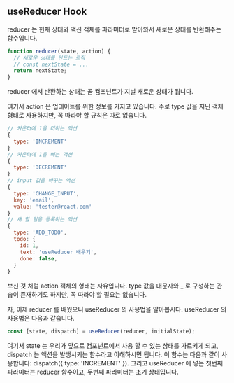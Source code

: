 ## useReducer Hook

reducer 는 현재 상태와 액션 객체를 파라미터로 받아와서 새로운 상태를 
반환해주는 함수입니다.

```javascript
function reducer(state, action) {
  // 새로운 상태를 만드는 로직
  // const nextState = ...
  return nextState;
}
```
reducer 에서 반환하는 상태는 곧 컴포넌트가 지닐 새로운 상태가 됩니다.

여기서 action 은 업데이트를 위한 정보를 가지고 있습니다. 주로 type 값을 지닌 객체 형태로 사용하지만, 
꼭 따라야 할 규칙은 따로 없습니다.

```javascript
// 카운터에 1을 더하는 액션
{
  type: 'INCREMENT'
}
// 카운터에 1을 빼는 액션
{
  type: 'DECREMENT'
}
// input 값을 바꾸는 액션
{
  type: 'CHANGE_INPUT',
  key: 'email',
  value: 'tester@react.com'
}
// 새 할 일을 등록하는 액션
{
  type: 'ADD_TODO',
  todo: {
    id: 1,
    text: 'useReducer 배우기',
    done: false,
  }
}
```
보신 것 처럼 action 객체의 형태는 자유입니다. type 값을 대문자와 _ 로 구성하는 관습이 존재하기도 
하지만, 꼭 따라야 할 필요는 없습니다.

자, 이제 reducer 를 배웠으니 useReducer 의 사용법을 알아봅시다. useReducer 의 사용법은 다음과 같습니다.

```javascript
const [state, dispatch] = useReducer(reducer, initialState);
```

여기서 state 는 우리가 앞으로 컴포넌트에서 사용 할 수 있는 상태를 가르키게 되고, 
dispatch 는 액션을 발생시키는 함수라고 이해하시면 됩니다. 
이 함수는 다음과 같이 사용합니다: dispatch({ type: 'INCREMENT' }).
그리고 useReducer 에 넣는 첫번째 파라미터는 reducer 함수이고, 두번째 파라미터는 초기 상태입니다.